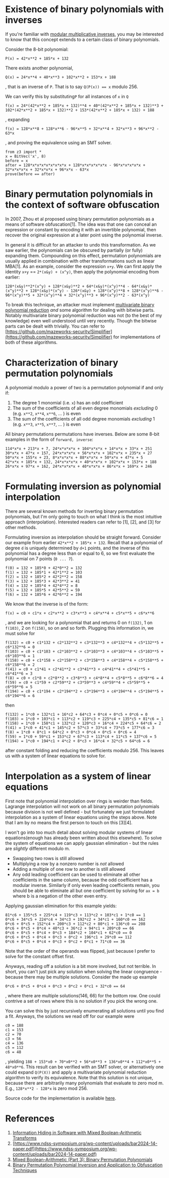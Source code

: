 # Existence of binary polynomials with inverses

If you're familiar with [modular multiplicative inverses](https://en.wikipedia.org/wiki/Modular_multiplicative_inverse), you may be interested to know that this concept extends to a certain class of binary polynomials.

Consider the 8-bit polynomial:
```
P(x) = 42*x**2 + 185*x + 132
``` 

There exists another polynomial, 

```
Q(x) = 24*x**4 + 40*x**3 + 102*x**2 + 153*x + 188
```
, that is an inverse of `P`. That is to say `Q(P(x)) == x` modulo 256. 

We can verify this by substituting`P` for all instances of `x` in `Q`

```
f(x) = 24*(42*x**2 + 185*x + 132)**4 + 40*(42*x**2 + 185*x + 132)**3 + 102*(42*x**2 + 185*x + 132)**2 + 153*(42*x**2 + 185*x + 132) + 188
```
, expanding

```
f(x) = 128*x**8 + 128*x**6 - 96*x**5 + 32*x**4 + 32*x**3 + 96*x**2 - 63*x
```

, and proving the equivalence using an SMT solver.
```
from z3 import *
x = BitVec('x', 8) 
before = x
after = 128*x*x*x*x*x*x*x*x + 128*x*x*x*x*x*x - 96*x*x*x*x*x + 32*x*x*x*x + 32*x*x*x + 96*x*x - 63*x
prove(before == after)
```

# Binary permutation polynomials in the context of software obfuscation
In 2007, Zhou et al proposed using binary permutation polynomials as a means of software obfuscation[1]. The idea was that one can conceal an expression or constant by encoding it with an invertible polynomial, then recover the original expression at a later point using the polynomial inverse.

In general it is difficult for an attacker to undo this transformation. As we saw earlier, the polynomials can be obscured by partially (or fully) expanding them. Compounding on this effect, permutation polynomials are usually applied in combination with other transformations such as linear MBA[1]. As an example, consider the expression `x+y`. We can first apply the identity `x+y` == `2*(x&y) + (x^y)`, then apply the polynomial encoding from earlier:

```
128*(x&y)**2*(x^y) + 128*(x&y)**2 + 64*(x&y)*(x^y)**4 - 64*(x&y)*(x^y)**2 + 128*(x&y)*(x^y) - 126*(x&y) + 128*(x^y)**8 + 128*(x^y)**6 - 96*(x^y)**5 + 32*(x^y)**4 + 32*(x^y)**3 + 96*(x^y)**2 - 63*(x^y)
```

To break this technique, an attacker must implement [multivariate binary polynomial reduction](https://www.ndss-symposium.org/wp-content/uploads/bar2024-14-paper.pdf) *and* some algorithm for dealing with bitwise parts. Notably multivariate binary polynomial reduction was not (to the best of my knowledge) even well understood until very recently. Though the bitwise parts can be dealt with trivially. You can refer to [https://github.com/mazeworks-security/Simplifier](https://github.com/mazeworks-security/Simplifier) for implementations of both of these algorithms.

# Characterization of binary permutation polynomials
A polynomial modulo a power of two is a permutation polynomial if and only if:
1. The degree 1 monomial (i.e. `x`) has an odd coefficient
2. The sum of the coefficients of all even degree monomials *excluding* 0 (e.g. `x**2`, `x**4`, `x**6`, ... ) is even
3. The sum of the coefficients of all odd degree monomials *excluding* 1 (e.g. `x**3`, `x**5`, `x**7`, ... ) is even

All binary permutations permutations have inverses. Below are some 8-bit examples in the form of `forward, inverse`:
```
114*x*x + 213*x + 7, 24*x*x*x*x + 104*x*x*x + 14*x*x + 33*x + 251
30*x*x + 47*x + 157, 24*x*x*x*x + 56*x*x*x + 102*x*x + 235*x + 27
50*x*x + 155*x + 23, 8*x*x*x*x + 88*x*x*x + 50*x*x + 47*x + 5
42*x*x + 185*x + 132, 24*x*x*x*x + 40*x*x*x + 102*x*x + 153*x + 188
26*x*x + 97*x + 162, 24*x*x*x*x + 40*x*x*x + 86*x*x + 169*x + 246
```

# Formulating inversion as polynomial interpolation
There are several known methods for inverting binary permutation polynomials, but I'm only going to touch on what I think is the most intuitive approach (interpolation). Interested readers can refer to [1], [2], and [3] for other methods. 

Formulating inversion as interpolation should be straight forward. Consider our example from earlier `42*x**2 + 185*x + 132`. Recall that a polynomial of degree `d` is uniquely determined by `d+1` points, and the inverse of this polynomial has a degree less than or equal to 6, so we first evaluate the polynomial on 7 points (`0 ... 7`). 

```
f(0) = 132 + 185*0 + 42*0**2 = 132
f(1) = 132 + 185*1 + 42*1**2 = 103
f(2) = 132 + 185*2 + 42*2**2 = 158
f(3) = 132 + 185*3 + 42*3**2 = 41
f(4) = 132 + 185*4 + 42*4**2 = 8
f(5) = 132 + 185*5 + 42*5**2 = 59
f(6) = 132 + 185*6 + 42*6**2 = 194
```

We know that the inverse is of the form:
```
f(x) = c0 + c1*x + c2*x**2 + c3*x**3 + c4*x**4 + c5*x**5 + c6*x**6
```
, and we are looking for a polynomial that and returns 0 on `f(132)`, 1 on `f(103)`, 2 on `f(158)`, so on and so forth. Plugging this information in, we must solve for

```
f(132) = c0 + c1*132 + c2*132**2 + c3*132**3 + c4*132**4 + c5*132**5 + c6*132**6 = 0
f(103) = c0 + c1*103 + c2*103**2 + c3*103**3 + c4*103**4 + c5*103**5 + c6*103**6 = 1
f(158) = c0 + c1*158 + c2*158**2 + c3*158**3 + c4*158**4 + c5*158**5 + c6*158**6 = 2
f(41) = c0 + c1*41 + c2*41**2 + c3*41**3 + c4*41**4 + c5*41**5 + c6*41**6 = 3
f(8) = c0 + c1*8 + c2*8**2 + c3*8**3 + c4*8**4 + c5*8**5 + c6*8**6 = 4
f(59) = c0 + c1*59 + c2*59**2 + c3*59**3 + c4*59**4 + c5*59**5 + c6*59**6 = 5
f(194) = c0 + c1*194 + c2*194**2 + c3*194**3 + c4*194**4 + c5*194**5 + c6*194**6 = 6
```

then

```
f(132) = 1*c0 + 132*c1 + 16*c2 + 64*c3 + 0*c4 + 0*c5 + 0*c6 = 0
f(103) = 1*c0 + 103*c1 + 113*c2 + 119*c3 + 225*c4 + 135*c5 + 81*c6 = 1
f(158) = 1*c0 + 158*c1 + 132*c2 + 120*c3 + 16*c4 + 224*c5 + 64*c6 = 2
f(41) = 1*c0 + 41*c1 + 145*c2 + 57*c3 + 33*c4 + 73*c5 + 177*c6 = 3
f(8) = 1*c0 + 8*c1 + 64*c2 + 0*c3 + 0*c4 + 0*c5 + 0*c6 = 4
f(59) = 1*c0 + 59*c1 + 153*c2 + 67*c3 + 113*c4 + 11*c5 + 137*c6 = 5
f(194) = 1*c0 + 194*c1 + 4*c2 + 8*c3 + 16*c4 + 32*c5 + 64*c6 = 6
```

after constant folding and reducing the coefficients modulo 256. This leaves us with a system of linear equations to solve for.

# Interpolation as a system of linear equations
First note that polynomial interpolation over rings is weirder than fields. Lagrange interpolation will not work on all binary permutation polynomials because division is not well defined - but fortunately we just formulated interpolation as a system of linear equations using the steps above. Note that I am by no means the first person to touch on this [3][4].

I won't go into too much detail about solving modular systems of linear equations(enough has already been written about this elsewhere). To solve the system of equations we can apply gaussian elimination - but the rules are *slightly* different modulo m.
- Swapping two rows is still allowed
- Multiplying a row by a nonzero number is *not* allowed
- Adding a multiple of one row to another is still allowed
- Any odd leading coefficient can be used to eliminate all other coefficients in the same column, because the odd coefficient has a modular inverse. Similarly if only even leading coefficients remain, you should be able to eliminate all but one coefficient by solving for `ax = b` where b is a negation of the other even entry.


Applying gaussian elimination for this example yields:
```
81*c6 + 135*c5 + 225*c4 + 119*c3 + 113*c2 + 103*c1 + 1*c0 == 1
0*c6 + 34*c5 + 224*c4 + 34*c3 + 192*c2 + 34*c1 + 160*c0 == 162
0*c6 + 0*c5 + 152*c4 + 200*c3 + 112*c2 + 80*c1 + 136*c0 == 208
0*c6 + 0*c5 + 0*c4 + 40*c3 + 36*c2 + 94*c1 + 209*c0 == 66
0*c6 + 0*c5 + 0*c4 + 0*c3 + 184*c2 + 104*c1 + 62*c0 == 0
0*c6 + 0*c5 + 0*c4 + 0*c3 + 0*c2 + 196*c1 + 29*c0 == 112
0*c6 + 0*c5 + 0*c4 + 0*c3 + 0*c2 + 0*c1 + 71*c0 == 36
```
Note that the order of the operands was flipped, just because I prefer to solve for the constant offset first. 


Anyways, reading off a solution is a bit more involved, but not terrible. In short, you can't just pick any solution when solving the linear congruence - because there may be multiple solutions. Consider the made up example 
```
0*c6 + 0*c5 + 0*c4 + 0*c3 + 0*c2 + 0*c1 + 32*c0 == 64
```


, where there are multiple solutions(146, 66) for the bottom row. One could contrive a set of rows where this is no solution if you pick the wrong one.

You can solve this by just recursively enumerating all solutions until you find a fit. Anyways, the solutions we read off for our example were
```
c0 = 188
c1 = 153
c2 = 70
c3 = 56
c4 = 136
c5 = 112
c6 = 48
```

, yielding `188 + 153*x0 + 70*x0**2 + 56*x0**3 + 136*x0**4 + 112*x0**5 + 48*x0**6`. This result can be verified with an SMT solver, or alternatively one could expand `Q(P(X))` and apply a multivariate polynomial reduction algorithm to verify its equivalence. Note that this solution is not unique, because there are arbitrarily many polynomials that evaluate to zero mod m. E.g., `128*x**2 - 128*x` is zero mod 256.

Source code for the implementation is available [here](https://github.com/mazeworks-security/Simplifier/blob/13e9de8bdc1f0e773c904c543f99f6da68ce0d6e/Mba.Simplifier/LinEq/PolyInverter.cs#L17).


# References
1. [Information Hiding in Software with Mixed Boolean-Arithmetic Transforms
](https://link.springer.com/chapter/10.1007/978-3-540-77535-5_5)
2. [https://www.ndss-symposium.org/wp-content/uploads/bar2024-14-paper.pdf](https://www.ndss-symposium.org/wp-content/uploads/bar2024-14-paper.pdf)
3. [Mixed Boolean-Arithmetic (Part 3): Binary Permutation Polynomials
](https://plzin.github.io/posts/perm-poly)
4. [Binary Permutation Polynomial Inversion and Application to Obfuscation Techniques
](https://dl.acm.org/doi/10.1145/2995306.2995310)